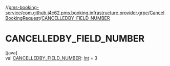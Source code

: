 //[pms-booking-service](../../../index.md)/[com.github.j4c62.pms.booking.infrastructure.provider.grpc](../index.md)/[CancelBookingRequest](index.md)/[CANCELLEDBY_FIELD_NUMBER](-c-a-n-c-e-l-l-e-d-b-y_-f-i-e-l-d_-n-u-m-b-e-r.md)

# CANCELLEDBY_FIELD_NUMBER

[java]\
val [CANCELLEDBY_FIELD_NUMBER](-c-a-n-c-e-l-l-e-d-b-y_-f-i-e-l-d_-n-u-m-b-e-r.md): [Int](https://kotlinlang.org/api/core/kotlin-stdlib/kotlin/-int/index.html) =
3